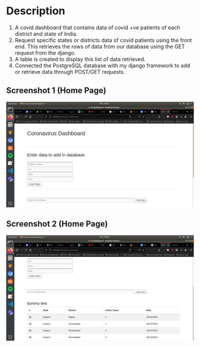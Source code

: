 # Description 
1. A covid dashboard that contains data of covid +ve patients of each district and state of India.
2. Request specific states or districts data of covid patients using the front end. This retrieves the rows of data from our database using the GET request from the django.
3. A table is created to display this list of data retrieved.
4. Connected the PostgreSQL database with my django framework to add or retrieve data through POST/GET requests.

## Screenshot 1 (Home Page)
![Screenshot 1](Screenshot1.png)


## Screenshot 2 (Home Page)
![Screenshot 1](Screenshot2.png)
 
